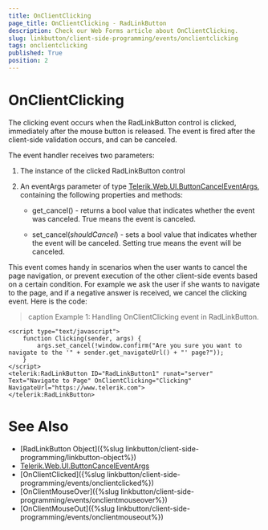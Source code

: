 ```yaml
---
title: OnClientClicking
page_title: OnClientClicking - RadLinkButton
description: Check our Web Forms article about OnClientClicking.
slug: linkbutton/client-side-programming/events/onclientclicking
tags: onclientclicking
published: True
position: 2
---
```


# OnClientClicking

The clicking event occurs when the RadLinkButton control is clicked, immediately after the mouse button is released. The event is fired after the client-side validation occurs, and can be canceled.

The event handler receives two parameters:

1. The instance of the clicked RadLinkButton control

1. An eventArgs parameter of type [Telerik.Web.UI.ButtonCancelEventArgs](https://docs.telerik.com/devtools/aspnet-ajax/api/client/args/Telerik.Web.UI.ButtonCancelEventArgs), containing the following properties and methods:

	* get_cancel() - returns a bool value that indicates whether the event was canceled. True means the event is canceled.

	* set_cancel(*shouldCancel*) - sets a bool value that indicates whether the event will be canceled. Setting true means the event will be canceled.

This event comes handy in scenarios when the user wants to cancel the page navigation, or prevent execution of the other client-side events based on a certain condition. For example we ask the user if she wants to navigate to the page, and if a negative answer is received, we cancel the clicking event. Here is the code:

>caption Example 1: Handling OnClientClicking event in RadLinkButton.

````ASP.NET
<script type="text/javascript">
	function Clicking(sender, args) {
		args.set_cancel(!window.confirm("Are you sure you want to navigate to the '" + sender.get_navigateUrl() + "' page?"));
	}
</script>
<telerik:RadLinkButton ID="RadLinkButton1" runat="server" Text="Navigate to Page" OnClientClicking="Clicking" NavigateUrl="https://www.telerik.com">
</telerik:RadLinkButton>
````

# See Also

 * [RadLinkButton Object]({%slug linkbutton/client-side-programming/linkbutton-object%})
 * [Telerik.Web.UI.ButtonCancelEventArgs](https://docs.telerik.com/devtools/aspnet-ajax/api/client/args/Telerik.Web.UI.ButtonCancelEventArgs)
 * [OnClientClicked]({%slug linkbutton/client-side-programming/events/onclientclicked%})
 * [OnClientMouseOver]({%slug linkbutton/client-side-programming/events/onclientmouseover%})
 * [OnClientMouseOut]({%slug linkbutton/client-side-programming/events/onclientmouseout%})
